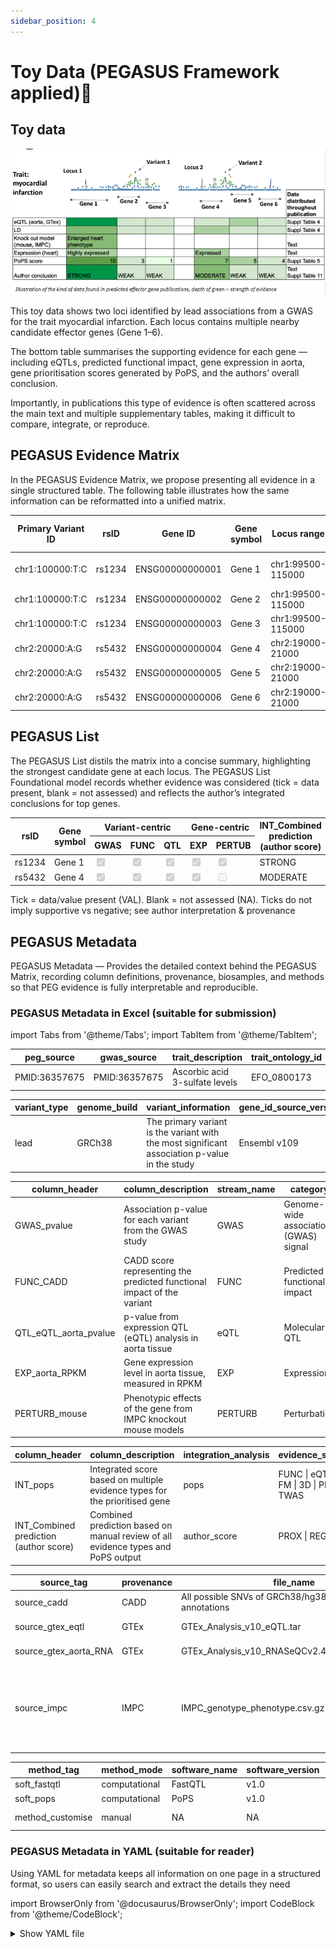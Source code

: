 ```yaml
---
sidebar_position: 4
---
```

# Toy Data (PEGASUS Framework applied)🎠 

## Toy data
![Toy Data](./img/toy-data.png)

This toy data shows two loci identified by lead associations from a GWAS for the trait myocardial infarction. Each locus contains multiple nearby candidate effector genes (Gene 1–6).

The bottom table summarises the supporting evidence for each gene — including eQTLs, predicted functional impact, gene expression in aorta, gene prioritisation scores generated by PoPS, and the authors’ overall conclusion.

Importantly, in publications this type of evidence is often scattered across the main text and multiple supplementary tables, making it difficult to compare, integrate, or reproduce.

## PEGASUS Evidence Matrix

In the PEGASUS Evidence Matrix, we propose presenting all evidence in a single structured table. The following table illustrates how the same information can be reformatted into a unified matrix.

<table class="peg-schema">
  <thead>
    <tr>
      <th class="center vc-group">Primary Variant ID</th>
      <th class="center vc-group">rsID</th>
      <th class="center gc-group">Gene ID</th>
      <th class="center gc-group">Gene symbol</th>
      <th class="center lo-group">Locus range</th>
      <th class="center lo-group">Locus ID</th>
      <th class="center vc-group">GWAS_pvalue</th>
      <th class="center vc-group">FUNC_CADD</th>
      <th class="center vc-group">QTL_eQTL_aorta_pvalue</th>
      <th class="center gc-group">EXP_aorta_RPKM</th>
      <th class="center gc-group">PERTURB_mouse</th>
      <th class="center int-group">INT_pops</th>
      <th class="center int-group">INT_Combined prediction (author score)</th>
    </tr>
  </thead>
  <tbody>
    <tr>
      <td>chr1:100000:T:C</td>
      <td>rs1234</td>
      <td>ENSG00000000001</td>
      <td>Gene 1</td>
      <td>chr1:99500-115000</td>
      <td>rs1234</td>
      <td>4.00E-09</td>
      <td>18.2</td>
      <td>7.00E-07</td>
      <td>8.7</td>
      <td>enlarged heart &#124; increased heart weight</td>
      <td>10</td>
      <td><b>STRONG</b></td>
    </tr>
    <tr>
      <td>chr1:100000:T:C</td>
      <td>rs1234</td>
      <td>ENSG00000000002</td>
      <td>Gene 2</td>
      <td>chr1:99500-115000</td>
      <td>rs1234</td>
      <td>4.00E-09</td>
      <td>3.45</td>
      <td>0.01</td>
      <td>NA</td>
      <td>NA</td>
      <td>3</td>
      <td>WEAK</td>
    </tr>
    <tr>
      <td>chr1:100000:T:C</td>
      <td>rs1234</td>
      <td>ENSG00000000003</td>
      <td>Gene 3</td>
      <td>chr1:99500-115000</td>
      <td>rs1234</td>
      <td>4.00E-09</td>
      <td>6.4</td>
      <td>0.05</td>
      <td>NA</td>
      <td>NA</td>
      <td>1</td>
      <td>WEAK</td>
    </tr>
    <tr>
      <td>chr2:20000:A:G</td>
      <td>rs5432</td>
      <td>ENSG00000000004</td>
      <td>Gene 4</td>
      <td>chr2:19000-21000</td>
      <td>rs5432</td>
      <td>3.00E-08</td>
      <td>15.62</td>
      <td>8.00E-05</td>
      <td>1.3</td>
      <td>NA</td>
      <td>7</td>
      <td>MODERATE</td>
    </tr>
    <tr>
      <td>chr2:20000:A:G</td>
      <td>rs5432</td>
      <td>ENSG00000000005</td>
      <td>Gene 5</td>
      <td>chr2:19000-21000</td>
      <td>rs5432</td>
      <td>3.00E-08</td>
      <td>2.13</td>
      <td>0.2</td>
      <td>NA</td>
      <td>NA</td>
      <td>5</td>
      <td>WEAK</td>
    </tr>
    <tr>
      <td>chr2:20000:A:G</td>
      <td>rs5432</td>
      <td>ENSG00000000006</td>
      <td>Gene 6</td>
      <td>chr2:19000-21000</td>
      <td>rs5432</td>
      <td>3.00E-08</td>
      <td>4.4</td>
      <td>0.05</td>
      <td>NA</td>
      <td>NA</td>
      <td>4</td>
      <td>WEAK</td>
    </tr>
  </tbody>
</table>


## PEGASUS List

The PEGASUS List distils the matrix into a concise summary, highlighting the strongest candidate gene at each locus. The PEGASUS List Foundational model records whether evidence was considered (tick = data present, blank = not assessed) and reflects the author’s integrated conclusions for top genes. 

<table class="peg-schema">
  <thead>
    <tr>
      <th rowspan="2">rsID</th>
      <th rowspan="2">Gene symbol</th>
      <th class="center vc-group" colspan="3">Variant-centric</th>
      <th class="center gc-group" colspan="2">Gene-centric</th>
      <th rowspan="2">INT_Combined prediction <br/> (author score)</th>
    </tr>
    <tr>
      <th class="center">GWAS</th>
      <th class="center">FUNC</th>
      <th class="center">QTL</th>
      <th class="center">EXP</th>
      <th class="center">PERTUB</th>
    </tr>
  </thead>
  <tbody>
    <tr>
      <td class="fmt">rs1234</td>
      <td>Gene 1</td>
      <td class="chk"><input type="checkbox" checked disabled aria-label="GWAS present" /></td>
      <td class="chk"><input type="checkbox" checked disabled aria-label="FUNC present" /></td>
      <td class="chk"><input type="checkbox" checked disabled aria-label="QTL present" /></td>
      <td class="chk"><input type="checkbox" checked disabled aria-label="EXP present" /></td>
      <td class="chk"><input type="checkbox" checked disabled aria-label="PERTUB present" /></td>
      <td class="fmt">STRONG</td>
    </tr>
    <tr>
      <td class="fmt">rs5432</td>
      <td>Gene 4</td>
      <td class="chk"><input type="checkbox" checked disabled aria-label="GWAS present" /></td>
      <td class="chk"><input type="checkbox" checked disabled aria-label="FUNC present" /></td>
      <td class="chk"><input type="checkbox" checked disabled aria-label="QTL present" /></td>
      <td class="chk"><input type="checkbox" checked disabled aria-label="EXP present" /></td>
      <td class="chk"><input type="checkbox" disabled aria-label="PERTUB present" /></td>
      <td class="fmt">MODERATE</td>
    </tr>
  </tbody>
</table>
Tick = data/value present (VAL). Blank = not assessed (NA). Ticks do not imply supportive vs negative; see author interpretation & provenance




## PEGASUS Metadata

PEGASUS Metadata — Provides the detailed context behind the PEGASUS Matrix, recording column definitions, provenance, biosamples, and methods so that PEG evidence is fully interpretable and reproducible.

### PEGASUS Metadata in Excel (suitable for submission)
import Tabs from '@theme/Tabs';
import TabItem from '@theme/TabItem';

<Tabs groupid="data">
  <TabItem value="desc" label="📂 Dataset description" default>
    <table class="peg-schema">
      <thead>
        <tr>
          <th>peg_source</th>
          <th>gwas_source</th>
          <th>trait_description</th>
          <th>trait_ontology_id</th>
          <th>sample_description</th>
          <th>sample_size</th>
          <th>case_control_study</th>
          <th>sample_ancestry</th>
          <th>sample_ancestry_label</th>
        </tr>
      </thead>
      <tbody>
        <tr>
          <td class="ex">PMID:36357675</td>
          <td class="ex">PMID:36357675</td>
          <td class="ex">Ascorbic acid 3-sulfate levels</td>
          <td class="ex">EFO_0800173</td>
          <td class="ex">6,136 Finnish ancestry individuals</td>
          <td class="ex">6136</td>
          <td class="ex">False</td>
          <td class="ex">Finland</td>
          <td class="ex">European</td>
        </tr>
      </tbody>
    </table>
  </TabItem>

  <TabItem value="identifier" label="🧬 Genomic Identifier tab">
    <table class="peg-schema">
      <thead>
        <tr>
          <th>variant_type</th>
          <th>genome_build</th>
          <th>variant_information</th>
          <th>gene_id_source_version</th>
          <th>gene_symbol_source_version</th>
          <th>info</th>
          <th>locus_type</th>
          <th>locus_id</th>
          <th>locus_info</th>
        </tr>
      </thead>
      <tbody>
        <tr>
          <td>lead</td>
          <td>GRCh38</td>
          <td>The primary variant is the variant with the most significant association p-value in the study</td>
          <td>Ensembl v109</td>
          <td>HGNC 2025-07-30</td>
          <td>NA</td>
          <td>LD</td>
          <td>Lead SNP</td>
          <td>NA</td>
        </tr>
      </tbody>
    </table>
  </TabItem>
  
  <TabItem value="evidence" label="🔎 Evidence tab">
    <table class="peg-schema">
      <thead>
        <tr>
          <th>column_header</th>
          <th>column_description</th>
          <th>stream_name</th>
          <th>category</th>
          <th>category_abbreviation</th>
          <th>class</th>
          <th>source_tag</th>
          <th>method_tag</th>
          <th>threshold</th>
          <th>notes</th>
        </tr>
      </thead>
      <tbody>
        <tr>
          <td>GWAS_pvalue</td>
          <td>Association p-value for each variant from the GWAS study</td>
          <td>GWAS</td>
          <td>Genome-wide association (GWAS) signal</td>
          <td>GWAS</td>
          <td>variant-centric</td>
          <td>NA</td>
          <td>NA</td>
          <td>NA</td>
          <td>NA</td>
        </tr>
        <tr>
          <td>FUNC_CADD</td>
          <td>CADD score representing the predicted functional impact of the variant</td>
          <td>FUNC</td>
          <td>Predicted functional impact</td>
          <td>FUNC</td>
          <td>variant-centric</td>
          <td>source_cadd</td>
          <td>NA</td>
          <td>NA</td>
          <td>NA</td>
        </tr>
        <tr>
          <td>QTL_eQTL_aorta_pvalue</td>
          <td>p-value from expression QTL (eQTL) analysis in aorta tissue</td>
          <td>eQTL</td>
          <td>Molecular QTL</td>
          <td>QTL</td>
          <td>variant-centric</td>
          <td>source_gtex_aorta_qtl</td>
          <td>soft_fastqtl</td>
          <td>qvalue &lt; 0.05</td>
          <td>NA</td>
        </tr>
        <tr>
          <td>EXP_aorta_RPKM</td>
          <td>Gene expression level in aorta tissue, measured in RPKM</td>
          <td>EXP</td>
          <td>Expression</td>
          <td>EXP</td>
          <td>gene-centric</td>
          <td>source_gtex_aorta_rna</td>
          <td>NA</td>
          <td>NA</td>
          <td>NA</td>
        </tr>
        <tr>
          <td>PERTURB_mouse</td>
          <td>Phenotypic effects of the gene from IMPC knockout mouse models</td>
          <td>PERTURB</td>
          <td>Perturbation</td>
          <td>PERTURB</td>
          <td>gene-centric</td>
          <td>source_impc</td>
          <td>NA</td>
          <td>NA</td>
          <td>NA</td>
        </tr>
      </tbody>
    </table>
  </TabItem>

  <TabItem value="integration" label="🔗 Integration tab">
    <table class="peg-schema">
      <thead>
        <tr>
          <th>column_header</th>
          <th>column_description</th>
          <th>integration_analysis</th>
          <th>evidence_stream_name</th>
          <th>integrated_analysis_name</th>
          <th>method_tag</th>
          <th>threshold</th>
          <th>notes</th>
        </tr>
      </thead>
      <tbody>
        <tr>
          <td>INT_pops</td>
          <td>Integrated score based on multiple evidence types for the prioritised gene</td>
          <td>pops</td>
          <td>FUNC | eQTL | pQTL | FM | 3D | PHEWAS | TWAS</td>
          <td>NA</td>
          <td>soft_pops</td>
          <td>score &gt; 3</td>
          <td>NA</td>
        </tr>
        <tr>
          <td>INT_Combined prediction (author score)</td>
          <td>Combined prediction based on manual review of all evidence types and PoPS output</td>
          <td>author_score</td>
          <td>PROX | REG | LIT | PoPS</td>
          <td>pops</td>
          <td>method_customised</td>
          <td>NA</td>
          <td>NA</td>
        </tr>
      </tbody>
    </table>
  </TabItem>  
</Tabs>

<Tabs groupid="reference">
  <TabItem value="source" label="📚 Source tab">
    <div className="table-scroll-y">
    <table className="peg-schema">
      <thead>
        <tr>
          <th>source_tag</th>
          <th>provenance</th>
          <th>file_name</th>
          <th>version</th>
          <th>url</th>
          <th>accesstion</th>
          <th>doi</th>
          <th>tissue</th>
          <th>sample_origin</th>
          <th>cell_type</th>
          <th>cell_line</th>
          <th>disease</th>
          <th>life_stage</th>
          <th>treatment</th>
          <th>sex</th>
          <th>age</th>
          <th>species</th>
          <th>description</th>
        </tr>
      </thead>
      <tbody>
        <tr>
          <td>source_cadd</td>
          <td>CADD</td>
          <td class="break">All possible SNVs of GRCh38/hg38 incl. all annotations</td>
          <td>v1.7</td>
          <td><a href="https://kircherlab.bihealth.org/download/CADD/v1.7/GRCh38/whole_genome_SNVs.tsv.gz">link</a></td>
          <td>NA</td>
          <td>NA</td>
          <td>NA</td>
          <td>NA</td>
          <td>NA</td>
          <td>NA</td>
          <td>NA</td>
          <td>NA</td>
          <td>NA</td>
          <td>NA</td>
          <td>NA</td>
          <td>NA</td>
          <td>NA</td>
        </tr>
        <tr>
          <td>source_gtex_eqtl</td>
          <td>GTEx</td>
          <td class="break">GTEx_Analysis_v10_eQTL.tar</td>
          <td>v10</td>
          <td><a href="https://storage.googleapis.com/adult-gtex/bulk-qtl/v10/single-tissue-cis-qtl/GTEx_Analysis_v10_eQTL.tar">link</a></td>
          <td>NA</td>
          <td>NA</td>
          <td>aorta</td>
          <td>primary tissue</td>
          <td>NA</td>
          <td>NA</td>
          <td>healthy</td>
          <td>adult</td>
          <td>None</td>
          <td>mixed</td>
          <td>mixed</td>
          <td>Homo sapiens</td>
          <td>
             <details>
               <summary>Bulk aorta tissue</summary><p>Samples from healthy adult human donors in GTEx v10.  Used for eQTL discovery. Donors aged ~20–70 years, male and female.</p>
            </details>
          </td>
        </tr>
        <tr>
          <td>source_gtex_aorta_RNA</td>
          <td>GTEx</td>
          <td class="break">GTEx_Analysis_v10_RNASeQCv2.4.2_gene_tpm.gct.gz</td>
          <td>v10</td>
          <td><a href="https://storage.googleapis.com/adult-gtex/bulk-gex/v10/rna-seq/GTEx_Analysis_v10_RNASeQCv2.4.2_gene_tpm.gct.gz">link</a></td>
          <td>NA</td>
          <td>NA</td>
          <td>aorta</td>
          <td>primary tissue</td>
          <td>NA</td>
          <td>NA</td>
          <td>healthy</td>
          <td>adult</td>
          <td>None</td>
          <td>mixed</td>
          <td>mixed</td>
          <td>Homo sapiens</td>
          <td>
             <details>
               <summary>Bulk aorta tissue</summary><p>samples (GTEx v10) from healthy postmortem adult human donors in GTEx v10. Used for RNA expression profiling. Donors aged ~20–70 years, male and female. </p>
             </details>
          </td>
        </tr>
        <tr>
          <td>source_impc</td>
          <td>IMPC</td>
          <td class="break">IMPC_genotype_phenotype.csv.gz</td>
          <td>23</td>
          <td><a href="https://ftp.ebi.ac.uk/pub/databases/impc/all-data-releases/release-01.0/csv/">link</a></td>
          <td>NA</td>
          <td>NA</td>
          <td>multiple</td>
          <td>IMPC mouse knockout models</td>
          <td>NA</td>
          <td>NA</td>
          <td>NA</td>
          <td>mixed</td>
          <td>gene knockout</td>
          <td>mixed</td>
          <td>mixed</td>
          <td>Mus musculus</td>
          <td>Mice with single-gene knockouts generated by the IMPC project.</td>
        </tr>
      </tbody>
    </table>
    </div>
  </TabItem>

  <TabItem value="method" label="⚙️ Method tab">
    <table class="peg-schema">
      <thead>
        <tr>
          <th>method_tag</th>
          <th>method_mode</th>
          <th>software_name</th>
          <th>software_version</th>
          <th>software_url</th>
          <th>software_doi</th>
          <th>method_description</th>
        </tr>
      </thead>
      <tbody>
        <tr>
          <td>soft_fastqtl</td>
          <td>computational</td>
          <td>FastQTL</td>
          <td>v1.0</td>
          <td><a href="https://github.com/francois-a/fastqtl">link</a></td>
          <td>10.1093/BIOINFORMATICS/BTV722</td>
          <td>NA</td>
        </tr>
        <tr>
          <td>soft_pops</td>
          <td>computational</td>
          <td>PoPS</td>
          <td>v1.0</td>
          <td><a href="https://github.com/FinucaneLab/pops">link</a></td>
          <td>10.1038/s41588-023-01443-6</td>
          <td>NA</td>
        </tr>
        <tr>
          <td>method_customise</td>
          <td>manual</td>
          <td>NA</td>
          <td>NA</td>
          <td>NA</td>
          <td>NA</td>
          <td>
            <details>
               <summary>An integrated prediction</summary>
               <p>derived from expert review of all evidence types together with PoPS output. The strength of support for a gene is classified as <b>weak</b>, <b>medium</b>, or <b>strong</b> based on professional judgement:<br/>
               • <b>Weak</b> — variant-centric evidence does not support the gene.<br/>
               • <b>Medium</b> — variant-centric evidence supports the gene, but gene-centric evidence is lacking.<br/>
               • <b>Strong</b> — both variant-centric and gene-centric evidence show consistent positive support for the gene.</p>
            </details>
          </td>
        </tr>
      </tbody>
    </table>
  </TabItem>
</Tabs> 


### PEGASUS Metadata in YAML (suitable for reader)
Using YAML for metadata keeps all information on one page in a structured format, so users can easily search and extract the details they need

import BrowserOnly from '@docusaurus/BrowserOnly';
import CodeBlock from '@theme/CodeBlock';

<details>
  <summary>Show YAML file</summary>
  <BrowserOnly>
    {() => {
      const React = require('react');
      const useBaseUrl = require('@docusaurus/useBaseUrl').default;
      // 1) File must live at: <repo>/static/samples/peg_metadata.yaml
      //    It will be served at: <baseUrl>/samples/peg_metadata.yaml
      const url = useBaseUrl('/samples/peg_metadata.yaml');
      const [text, setText] = React.useState('Loading…');
      React.useEffect(() => {
        // 2) Cache-bust to avoid stale content during dev or Pages CDN
        const bust = url + (url.includes('?') ? '&' : '?') + 'v=' + Date.now();
        fetch(bust)
          .then((r) => (r.ok ? r.text() : Promise.reject(r.status)))
          .then(setText)
          .catch(() => setText('Failed to load YAML'));
      }, [url]);
      return (
        <>
          <p style={{margin: '0 0 6px 0'}}>
            Source:&nbsp;
            <a href={url} target="_blank" rel="noopener noreferrer">{url}</a>
          </p>
          <CodeBlock language="yaml" title="peg_metadata.yaml">
            {text}
          </CodeBlock>
        </>
      );
    }}
  </BrowserOnly>
</details>
